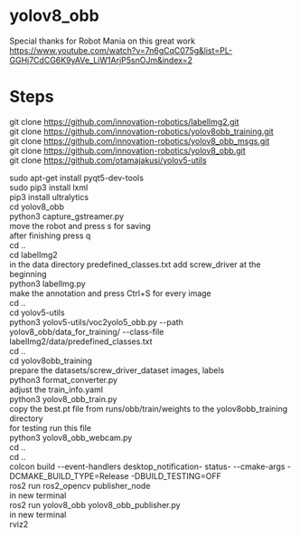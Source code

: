 # yolov8_obb
Special thanks for Robot Mania on this great work <br>
https://www.youtube.com/watch?v=7n6gCqC075g&list=PL-GGHj7CdCG6K9yAVe_LiW1ArjP5snOJm&index=2<br>

# Steps
git clone https://github.com/innovation-robotics/labelImg2.git<br>
git clone https://github.com/innovation-robotics/yolov8obb_training.git<br>
git clone https://github.com/innovation-robotics/yolov8_obb_msgs.git<br>
git clone https://github.com/innovation-robotics/yolov8_obb.git<br>
git clone https://github.com/otamajakusi/yolov5-utils<br>

sudo apt-get install pyqt5-dev-tools<br>
sudo pip3 install lxml<br>
pip3 install ultralytics<br>
cd yolov8_obb<br>
python3 capture_gstreamer.py<br>
move the robot and press s for saving<br>
after finishing press q<br>
cd ..<br>
cd labelImg2<br>
in the data directory predefined_classes.txt add screw_driver at the beginning<br>
python3 labelImg.py<br>
make the annotation and press Ctrl+S for every image<br>
cd ..<br>
cd yolov5-utils<br>
python3 yolov5-utils/voc2yolo5_obb.py --path yolov8_obb/data_for_training/ --class-file labelImg2/data/predefined_classes.txt<br>
cd ..<br>
cd yolov8obb_training<br>
prepare the datasets/screw_driver_dataset images, labels<br>
python3 format_converter.py<br>
adjust the train_info.yaml<br>
python3 yolov8_obb_train.py<br>
copy the best.pt file from runs/obb/train/weights to the yolov8obb_training directory<br>
for testing run this file<br>
python3 yolov8_obb_webcam.py<br>
cd ..<br>
cd ..<br>
colcon build --event-handlers desktop_notification- status- --cmake-args -DCMAKE_BUILD_TYPE=Release -DBUILD_TESTING=OFF<br>
ros2 run ros2_opencv publisher_node<br>
in new terminal<br>
ros2 run yolov8_obb yolov8_obb_publisher.py<br>
in new terminal <br>
rviz2<br>

